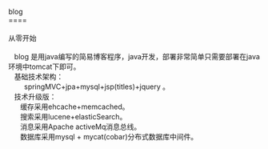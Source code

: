 blog<br />
====<br />
<br />
从零开始<br />
&nbsp; &nbsp;<br />
&nbsp; &nbsp;blog 是用java编写的简易博客程序，java开发，部署非常简单只需要部署在java环境中tomcat下即可。<br/>
&nbsp; &nbsp;基础技术架构：<br/>
&nbsp; &nbsp; &nbsp; &nbsp; springMVC+jpa+mysql+jsp(titles)+jquery 。<br/>
&nbsp; &nbsp;技术升级版：<br/>
&nbsp; &nbsp; &nbsp; 缓存采用ehcache+memcached。<br/>
&nbsp; &nbsp; &nbsp; 搜索采用lucene+elasticSearch。<br/>
&nbsp; &nbsp; &nbsp; 消息采用Apache activeMq消息总线。<br/>
&nbsp; &nbsp; &nbsp; 数据库采用mysql + mycat(cobar)分布式数据库中间件。<br/>
&nbsp; &nbsp; &nbsp;&nbsp;<br/>
<div>
	<br/>
</div>
